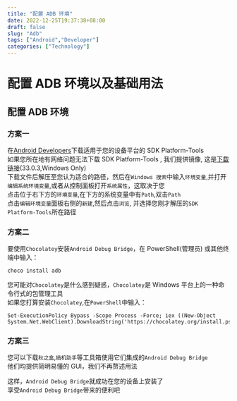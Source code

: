 ```yaml
---
title: "配置 ADB 环境"
date: 2022-12-25T19:37:38+08:00
draft: false
slug: "Adb"
tags: ["Android","Developer"]
categories: ["Technology"]
---
```

# 配置 ADB 环境以及基础用法
## 配置 ADB 环境
### 方案一
在[Android Developers](https://developer.android.google.cn/studio/releases/platform-tools?hl=zh-cn)下载适用于您的设备平台的 SDK Platform-Tools  
如果您所在地有网络问题无法下载 SDK Platform-Tools , 我们提供镜像, 这是[下载链接](https://mirror.nalanyinyun.ml/AliDrive/platform-tools_r33.0.3-windows.zip)(33.0.3,Windows Only)  
下载文件后解压至您认为适合的路径，然后在`Windows 搜索`中输入`环境变量`,并打开`编辑系统环境变量`,或者从控制面板打开`系统属性`，这取决于您  
点击位于右下方的`环境变量`,在下方的系统变量中有`Path`,双击`Path`  
点击`编辑环境变量`面板右侧的`新建`,然后点击`浏览`, 并选择您刚才解压的`SDK Platform-Tools`所在路径  
### 方案二
要使用`Chocolatey`安装`Android Debug Bridge`，在 PowerShell(管理员) 或其他终端中输入： 
```
choco install adb
```

您可能对`Chocolatey`是什么感到疑惑，`Chocolatey`是 Windows 平台上的一种命令行式的包管理工具  
如果您打算安装`Chocolatey`,在`PowerShell`中输入：
```
Set-ExecutionPolicy Bypass -Scope Process -Force; iex ((New-Object System.Net.WebClient).DownloadString('https://chocolatey.org/install.ps1'))
```

### 方案三
您可以下载`秋之盒`,`搞机助手`等工具箱使用它们集成的`Android Debug Bridge`  
他们均提供简明易懂的 GUI，我们不再赘述用法  

这样，`Android Debug Bridge`就成功在您的设备上安装了  
享受`Android Debug Bridge`带来的便利吧  

<meting-js server="netease" type="song" id="1460606295">